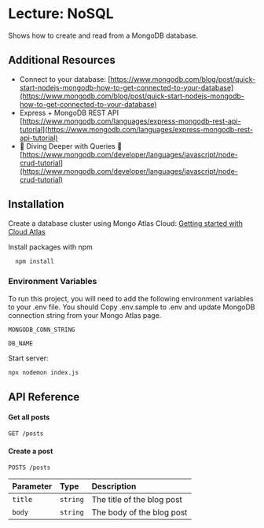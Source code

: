 
# Lecture: NoSQL

Shows how to create and read from a MongoDB database.

## Additional Resources
- Connect to your database: [https://www.mongodb.com/blog/post/quick-start-nodejs-mongodb-how-to-get-connected-to-your-database](https://www.mongodb.com/blog/post/quick-start-nodejs-mongodb-how-to-get-connected-to-your-database)
- Express + MongoDB REST API  [https://www.mongodb.com/languages/express-mongodb-rest-api-tutorial](https://www.mongodb.com/languages/express-mongodb-rest-api-tutorial)
- 🤿 Diving Deeper with Queries 🤿[https://www.mongodb.com/developer/languages/javascript/node-crud-tutorial](https://www.mongodb.com/developer/languages/javascript/node-crud-tutorial)



## Installation

Create a database cluster using Mongo Atlas Cloud:
[Getting started with Cloud Atlas](https://www.mongodb.com/docs/atlas/getting-started/)

Install packages with npm

```bash
  npm install
```

### Environment Variables

To run this project, you will need to add the following environment variables to your .env file. You should Copy .env.sample to .env and update MongoDB connection string from your Mongo Atlas page.

`MONGODB_CONN_STRING`

`DB_NAME`


Start server:
```bash
npx nodemon index.js
```



## API Reference

#### Get all posts

```http
GET /posts
```

#### Create a post

```http
POSTS /posts
```

| Parameter | Type     | Description                |
| :-------- | :------- | :------------------------- |
| `title`   | `string` | The title of the blog post |
| `body`    | `string` | The body of the blog post  |